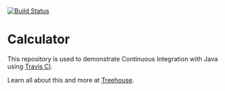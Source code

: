 [![Build Status](https://travis-ci.org/zanguime/java-calculator.svg?branch=master)](https://travis-ci.org/zanguime/java-calculator)

# Calculator

This repository is used to demonstrate Continuous Integration with Java using [Travis CI](http://travis-ci.org).

Learn all about this and more at [Treehouse](https://teamtreehouse.com).
